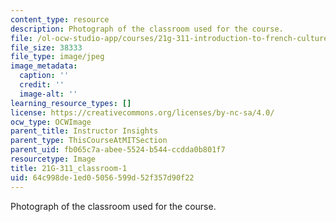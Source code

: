 ```yaml
---
content_type: resource
description: Photograph of the classroom used for the course.
file: /ol-ocw-studio-app/courses/21g-311-introduction-to-french-culture-spring-2014/64c998de1ed05056599d52f357d90f22_21G-311_classroom-1.jpg
file_size: 38333
file_type: image/jpeg
image_metadata:
  caption: ''
  credit: ''
  image-alt: ''
learning_resource_types: []
license: https://creativecommons.org/licenses/by-nc-sa/4.0/
ocw_type: OCWImage
parent_title: Instructor Insights
parent_type: ThisCourseAtMITSection
parent_uid: fb065c7a-abee-5524-b544-ccdda0b801f7
resourcetype: Image
title: 21G-311_classroom-1
uid: 64c998de-1ed0-5056-599d-52f357d90f22
---
```

Photograph of the classroom used for the course.
